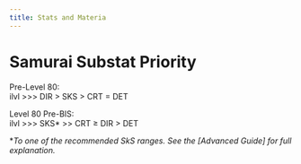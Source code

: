 ```yaml
---
title: Stats and Materia
---
```

# Samurai Substat Priority

Pre-Level 80:  
ilvl >>> DIR > SKS > CRT = DET


Level 80 Pre-BIS:  
ilvl >>> SKS* >> CRT ≥ DIR > DET

**To one of the recommended SkS ranges. See the [Advanced Guide] for full explanation.*
